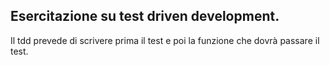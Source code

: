 ## Esercitazione su test driven development.

Il tdd prevede di scrivere prima il test e poi la funzione che dovrà passare il test.
